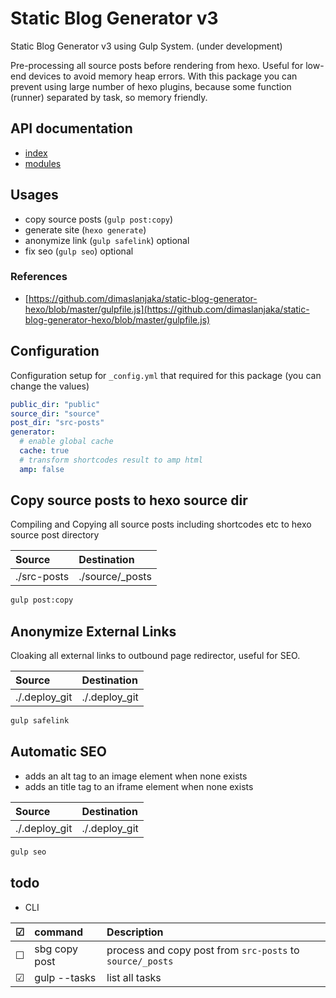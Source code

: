 # Static Blog Generator v3

Static Blog Generator v3 using Gulp System. (under development)

Pre-processing all source posts before rendering from hexo. Useful for low-end devices to avoid memory heap errors. With this package you can prevent using large number of hexo plugins, because some function (runner) separated by task, so memory friendly.

## API documentation
- [index](https://www.webmanajemen.com/docs/static-blog-generator/)
- [modules](https://www.webmanajemen.com/docs/static-blog-generator/modules/)

## Usages
- copy source posts (`gulp post:copy`)
- generate site (`hexo generate`)
- anonymize link (`gulp safelink`) optional
- fix seo (`gulp seo`) optional

### References
- [https://github.com/dimaslanjaka/static-blog-generator-hexo/blob/master/gulpfile.js](https://github.com/dimaslanjaka/static-blog-generator-hexo/blob/master/gulpfile.js)

## Configuration
Configuration setup for `_config.yml` that required for this package (you can change the values)
```yaml
public_dir: "public"
source_dir: "source"
post_dir: "src-posts"
generator:
  # enable global cache
  cache: true
  # transform shortcodes result to amp html
  amp: false
```

## Copy source posts to hexo source dir
Compiling and Copying all source posts including shortcodes etc to hexo source post directory

| Source | Destination |
| :--- | :--- |
| ./src-posts | ./source/_posts |

```bash
gulp post:copy
```

## Anonymize External Links
Cloaking all external links to outbound page redirector, useful for SEO.

| Source | Destination |
| :--- | :--- |
| ./.deploy_git | ./.deploy_git |

```bash
gulp safelink
```

## Automatic SEO
- adds an alt tag to an image element when none exists
- adds an title tag to an iframe element when none exists

| Source | Destination |
| :--- | :--- |
| ./.deploy_git | ./.deploy_git |

```bash
gulp seo
```

## todo

- CLI

| &#9745; | command | Description |
| :--- | :--- | :--- |
| &#9744; | sbg copy post | process and copy post from `src-posts` to `source/_posts` |
| &#9745; | gulp --tasks | list all tasks |

<!--
Checkboxed inside markdown table
| Unchecked | Checked |
| --------- | ------- |
| &#9744;   | &#9745; |
-->
